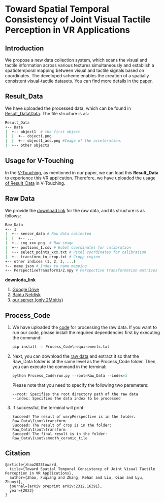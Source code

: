 # Toward Spatial Temporal Consistency of Joint Visual Tactile Perception in VR Applications

## Introduction
We propose a new data collection system, which scans the visual and tactile information across various textures simultaneously and establish a spatiotemporal mapping between visual and tactile signals based on coordinates. The developed scheme enables the creation of a spatially consistent visual-tactile datasets. You can find more details in the [paper](link).


## Result_Data
We have uploaded the processed data, which can be found in [Result_Data\Data](./Result_Data/Data). The file structure is as:

```bash
Result_Data
+-- Data
|  +-- object1  # the first object.
|  |  +-- object1.png 
|  |  +-- object1_acc.png #Image of the acceleration. 
|  +-- other objects
```

## Usage for V-Touching
In the [V-Touching](https://github.com/wmtlab/V-Touching), as mentioned in our paper, we can load this **Result_Data** to experience this VR application.
Therefore, we have uploaded the [usage of Result_Data](./Result_Data/README.md) in V-Touching.

## Raw Data


We provide the [download link](#downloda_link) for the raw data, and its structure is as follows:
```bash
Raw_Data
+-- 1
|  +-- sensor_data # Raw data collected
|  |  +-- ...
|  +-- img_xxx.png  # Raw image
|  +-- postions_1.csv # Robot coordinates for calibration
|  +-- select_points_xxx.txt # Pixel coordinates for calibration
|  +-- transform_to_crop.txt # Cropp region
+-- other indices (1, 2, 3, ...)
+-- name.json # Index to name mapping
+-- PerspectiveTransform1/2.npy # Perspective transformation matrices
```

<a name="downloda_link"></a>
**downloda_link**

1. [Google Drive](https://drive.google.com/file/d/1Nb5QZbwzmNZzgtV51yKvVxLK2R32QKhV/view?usp=drive_link)
2. [Baidu Netdisk](https://pan.baidu.com/s/12ih3tPbuMlzeiUN4M86ndA?pwd=sb3d) 
3. [our server (only 2Mbit/s)](https://www.wmt-lab.com/wp-content/uploads/1703/65/Pixel2Taxel.zip)



## Process_Code
1. We have uploaded the [code](Process_Code)  for processing the raw data.
If you want to run our code, please install the required dependencies first by executing the command:
    ```bash
    pip install -r Process_Code\requirements.txt
    ```
2. Next, you can download the [raw data](https://drive.google.com/file/d/1Nb5QZbwzmNZzgtV51yKvVxLK2R32QKhV/view?usp=drive_link) and extract it so that the Raw_Data folder is at the same level as the Process_Code folder. Then, you can execute the command in the terminal:
    ```python
    python Process_Code\run.py --root=Raw_Data --index=1 
    ```
    Please note that you need to specify the following two parameters:
    ```
    --root: Specifies the root directory path of the raw data
    --index: Specifies the data index to be processed
    ```
3. If successful, the terminal will print:
    ```
    Succeed! The result of warpPerspective is in the folder:  Raw_Data\1\out\transform
    Succeed! The result of crop is in the folder:  Raw_Data\1\out\transform
    Succeed! The final result is in the folder:  Raw_Data\1\out\smooth_ceramic_tile
    ```

## Citation

```
@article{zhao2023toward,
  title={Toward Spatial Temporal Consistency of Joint Visual Tactile Perception in VR Applications},
  author={Zhao, Fuqiang and Zhang, Kehan and Liu, Qian and Lyu, Zhuoyi},
  journal={arXiv preprint arXiv:2312.16391},
  year={2023}
}
```
